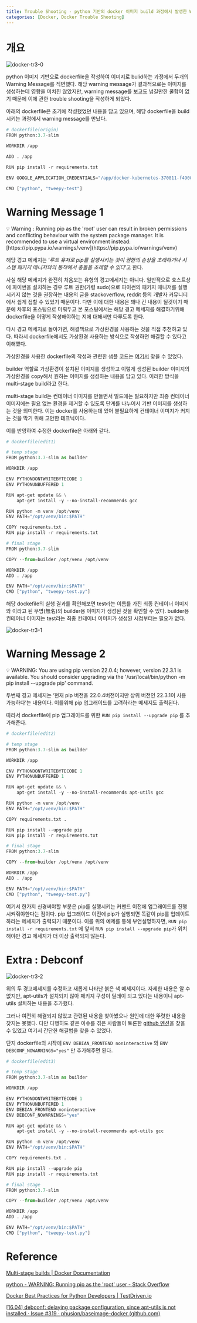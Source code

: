 ```yaml
---
title: Trouble Shooting - python 기반의 docker 이미지 build 과정에서 발생한 Warning message
categories: [Docker, Docker Trouble Shooting]
---
```


# 개요

![docker-tr3-0](/images/docker-tr3-0.png)

python 이미지 기반으로 dockerfile을 작성하여 이미지로 bulid하는 과정에서 두개의 Warning Message를 직면했다. 해당 warning message가 결과적으로는 이미지를 생성하는데 영향을 미치진 않았지만, warning message를 보고도 넘길만한 쿨함이 없기 때문에 이에 관한 trouble shooting을 작성하게 되었다.

아래의 dockerfile은 초기에 작성했었던 내용을 담고 있으며, 해당 dockerfile을 build시키는 과정에서 warning message를 만났다.

```python
# dockerfile(origin)
FROM python:3.7-slim

WORKDIR /app

ADD . /app

RUN pip install -r requirements.txt

ENV GOOGLE_APPLICATION_CREDENTIALS="/app/docker-kubernetes-370811-f49003f1ee92.json"

CMD ["python", "tweepy-test"]
```

# Warning Message 1

<aside>
💡 Warning : Running pip as the 'root' user can result in broken permissions and conflicting behaviour with the system package manager. It is recommended to use a virtual environment instead: [https://pip.pypa.io/warnings/venv](https://pip.pypa.io/warnings/venv)

</aside>

해당 경고 메세지는 ‘*루트 유저로 pip를 실행시키는 것이 권한의 손상을 초래하거나 시스템 패키지 매니저와의 동작에서 충돌을 초래할 수 있다*’고 한다.

사실 해당 메세지가 완전히 처음보는 유형의 경고메세지는 아니다. 일반적으로 호스트상에 파이썬을 설치하는 경우 루트 권한(가령 sudo)으로 파이썬의 패키지 매니저를 실행시키지 않는 것을 권장하는 내용의 글을 stackoverflow, reddit 등의 개발자 커뮤니티에서 쉽게 접할 수 있었기 때문이다. 다만 이에 대한 내용은 꽤나 긴 내용이 될것이기 때문에 차후의 포스팅으로 미뤄두고 본 포스팅에서는 해당 경고 메세지를 해결하기위해 dockerfile을 어떻게 작성해야하는 지에 대해서만 다루도록 한다.

다시 경고 메세지로 돌아가면, 해결책으로 가상환경을 사용하는 것을 직접 추천하고 있다. 따라서 dockerfile에서도 가상환경 사용하는 방식으로 작성하면 해결할 수 있다고 이해했다.

가상환경을 사용한 dockerfile의 작성과 관련한 샘플 코드는 [여기서](https://testdriven.io/blog/docker-best-practices/#using-python-virtual-environments) 찾을 수 있었다.

builder 역할로 가상환경이 설치된 이미지를 생성하고 이렇게 생성된 builder 이미지의 가상환경을 copy해서 원하는 이미지를 생성하는 내용을 담고 있다. 이러한 방식을 multi-stage build라고 한다.

multi-stage build는 컨테이너 이미지를 만들면서 빌드에는 필요하지만 최종 컨테이너 이미지에는 필요 없는 환경을 제거할 수 있도록 단계를 나누어서 기반 이미지를 생성하는 것을 의미한다. 이는 docker를 사용하는데 있어 불필요하게 컨테이너 이미지가 커지는 것을 막기 위해 고안한 테크닉이다.

이를 반영하여 수정한 dockerfile은 아래와 같다.

```python
# dockerfile(edit1)

# temp stage
FROM python:3.7-slim as builder

WORKDIR /app

ENV PYTHONDONTWRITEBYTECODE 1
ENV PYTHONUNBUFFERED 1

RUN apt-get update && \
    apt-get install -y --no-install-recommends gcc

RUN python -m venv /opt/venv
ENV PATH="/opt/venv/bin:$PATH"

COPY requirements.txt .
RUN pip install -r requirements.txt

# final stage
FROM python:3.7-slim

COPY --from=builder /opt/venv /opt/venv

WORKDIR /app
ADD . /app

ENV PATH="/opt/venv/bin:$PATH"
CMD ["python", "tweepy-test.py"]
```

해당 dockefile의 실행 결과를 확인해보면  test라는 이름를 가진 최종 컨테이너 이미지와 <none>이라고 된 무명(無名)의 builder용 이미지가 생성된 것을 확인할 수 있다. builder용 컨테이너 이미지는 test라는 최종 컨테이너 이미지가 생성된 시점부터는 필요가 없다.

![docker-tr3-1](/images/docker-tr3-1.png)

# Warning Message 2

<aside>
💡 WARNING: You are using pip version 22.0.4; however, version 22.3.1 is available. You should consider upgrading via the '/usr/local/bin/python -m pip install --upgrade pip' command.

</aside>

두번째 경고 메세지는 ‘현재 pip 버전을 22.0.4버전이지만 상위 버전인 22.3.1이 사용가능하다’는 내용이다. 이를위해 pip 업그래이드를 고려하라는 메세지도 출력된다.

따라서 dockerfile에 pip 업그래이드를 위한 `RUN pip install --upgrade pip` 를 추가해준다.

```python
# dockerfile(edit2)

# temp stage
FROM python:3.7-slim as builder

WORKDIR /app

ENV PYTHONDONTWRITEBYTECODE 1
ENV PYTHONUNBUFFERED 1

RUN apt-get update && \
    apt-get install -y --no-install-recommends apt-utils gcc

RUN python -m venv /opt/venv
ENV PATH="/opt/venv/bin:$PATH"

COPY requirements.txt .

RUN pip install --upgrade pip
RUN pip install -r requirements.txt

# final stage
FROM python:3.7-slim

COPY --from=builder /opt/venv /opt/venv

WORKDIR /app
ADD . /app

ENV PATH="/opt/venv/bin:$PATH"
CMD ["python", "tweepy-test.py"]
```

여기서 한가지 신경써야할 부분은 pip를 실행시키는 커맨드 이전에 업그래이드를 진행시켜줘야한다는 점이다. pip 업그래이드 이전에 pip가 실행되면 똑같이 pip를 업데이트하라는 메세지가 출력되기 때문이다.  이를 위의 예제를 통해 부연설명하자면, `RUN pip install -r requirements.txt` 에 앞서 `RUN pip install --upgrade pip`가 위치해야만 경고 메세지가 더 이상 출력되지 않는다.

# Extra : Debconf

![docker-tr3-2](/images/docker-tr3-2.png)

위의 두 경고메세지를 수정하고 새롭게 나타난 붉은 색 메세지이다. 자세한 내용은 알 수 없지만, apt-utils가 설치되지 않아 패키지 구성이 딜레이 되고 있다는 내용이니 apt-utils 설치하는 내용을 추가했다.

그러나 여전히 해결되지 않았고 관련된 내용을 찾아봤으나 원인에 대한 뚜렷한 내용을 찾지는 못했다. 다만 다행히도 같은 이슈를 겪은 사람들이 토론한 [github 멘션](https://github.com/phusion/baseimage-docker/issues/319)을 찾을 수 있었고 여기서 간단한 해결법을 찾을 수 있었다.

단지 dockerfile의 시작에 `ENV DEBIAN_FRONTEND noninteractive` 와 `ENV DEBCONF_NOWARNINGS="yes"` 만 추가해주면 된다.

```python
# dockerfile(edit3)

# temp stage
FROM python:3.7-slim as builder

WORKDIR /app

ENV PYTHONDONTWRITEBYTECODE 1
ENV PYTHONUNBUFFERED 1
ENV DEBIAN_FRONTEND noninteractive
ENV DEBCONF_NOWARNINGS="yes"

RUN apt-get update && \
    apt-get install -y --no-install-recommends apt-utils gcc

RUN python -m venv /opt/venv
ENV PATH="/opt/venv/bin:$PATH"

COPY requirements.txt .

RUN pip install --upgrade pip
RUN pip install -r requirements.txt

# final stage
FROM python:3.7-slim

COPY --from=builder /opt/venv /opt/venv

WORKDIR /app
ADD . /app

ENV PATH="/opt/venv/bin:$PATH"
CMD ["python", "tweepy-test.py"]
```

# Reference

[Multi-stage builds | Docker Documentation](https://docs.docker.com/build/building/multi-stage/)

[python - WARNING: Running pip as the 'root' user - Stack Overflow](https://stackoverflow.com/questions/68673221/warning-running-pip-as-the-root-user)

[Docker Best Practices for Python Developers | TestDriven.io](https://testdriven.io/blog/docker-best-practices/)

[[16.04] debconf: delaying package configuration, since apt-utils is not installed · Issue #319 · phusion/baseimage-docker (github.com)](https://github.com/phusion/baseimage-docker/issues/319)
